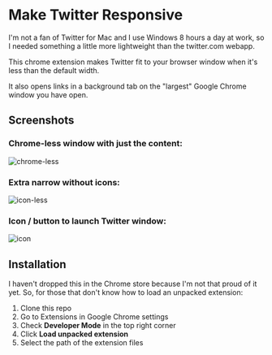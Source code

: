 # Make Twitter Responsive

I'm not a fan of Twitter for Mac and I use Windows 8 hours a day at
work, so I needed something a little more lightweight than the
twitter.com webapp.

This chrome extension makes Twitter fit to your browser window when it's
less than the default width.

It also opens links in a background tab on the "largest" Google Chrome window
you have open.

## Screenshots

### Chrome-less window with just the content:

![chrome-less](http://f.cl.ly/items/2y3q1s2j1j1k2S430W30/responsive-twitter3.png)

### Extra narrow without icons:

![icon-less](http://f.cl.ly/items/0c2v0Q3p0v3o0C3S0X3m/responsive-twitter4.png)

### Icon / button to launch Twitter window:

![icon](http://f.cl.ly/items/140D1K0z2b2p2y0C1x20/responsive-twitter-icon.png)

## Installation

I haven't dropped this in the Chrome store because I'm not that proud of
it yet. So, for those that don't know how to load an unpacked extension:

  1. Clone this repo
  2. Go to Extensions in Google Chrome settings
  3. Check **Developer Mode** in the top right corner
  4. Click **Load unpacked extension**
  5. Select the path of the extension files
